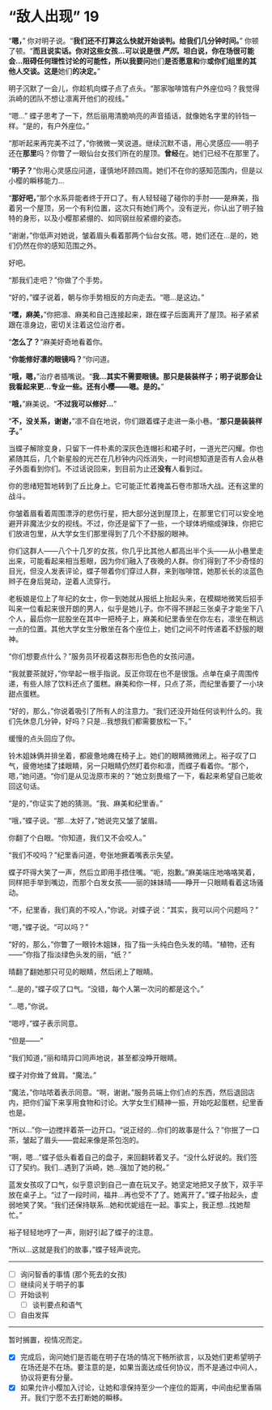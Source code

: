 # “敌人出现” 19

“**嗯，**” 你对明子说。“**我们还不打算这么快就开始谈判。给我们几分钟时间。**” 你顿了顿。“**而且说实话。你对这些女孩...可以说是很 _严厉_。坦白说，你在场很可能会...阻碍任何理性讨论的可能性，所以我要问**她们**是否愿意和**你**或你们组里的其他人交谈。这是**她们**的决定。**”

明子沉默了一会儿，你趁机向蝶子点了点头。“那家咖啡馆有户外座位吗？我觉得浜崎的团队不想让凛离开他们的视线。”

“嗯...” 蝶子思考了一下，然后丽用清脆响亮的声音插话，就像她名字里的铃铛一样。“是的，有户外座位。”

“那听起来再完美不过了，”你微微一笑说道。继续沉默不语，用心灵感应——明子还在**那里**吗？你瞥了一眼仙台女孩们所在的屋顶。**曾经**在。她们已经不在那里了。

“**明子？**”你用心灵感应问道，谨慎地环顾四周。她们不在你的感知范围内，但是以小樱的瞬移能力...

“**那好吧，**”那个水系异能者终于开口了。有人轻轻碰了碰你的手肘——是麻美，指着另一个屋顶，另一个有利位置，这次只有她们两个。没有逆光，你认出了明子独特的身形，以及小樱那紧绷的、如同钢丝般紧绷的姿态。

“谢谢，”你低声对她说，皱着眉头看着那两个仙台女孩。嗯，她们还在...是的，她们仍然在你的感知范围之外。

好吧。

“那我们走吧？”你做了个手势。

“好的，”蝶子说着，朝与你手势相反的方向走去。“嗯...是这边。”

“**嘿，麻美，**”你把凛、麻美和自己连接起来，跟在蝶子后面离开了屋顶。裕子紧紧跟在凛身边，密切关注着这位治疗者。

“**怎么了？**”麻美好奇地看着你。

“**你能修好凛的眼镜吗？**”你问道。

“**哦，嗯，**”治疗者插嘴说。“**我...其实不需要眼镜。那只是装装样子；明子说那会让我看起来更...专业一些。还有小樱——嗯。是的。**”

“**哦，**”麻美说。“**不过我可以修好...**”

“**不，没关系，谢谢，**”凛不自在地说，你们跟着蝶子走进一条小巷。“**那只是装装样子。**”

当蝶子解除变身，只留下一件朴素的深灰色连帽衫和裙子时，一道光芒闪耀。你也紧随其后，几个新星般的光芒在几秒钟内闪烁消失，一时间想知道是否有人会从巷子外面看到你们。不过话说回来，到目前为止还**没有**人看到过。

你的思绪短暂地转到了丘比身上。它可能正忙着掩盖石卷市那场大战。还有这里的战斗。

你皱着眉看着周围漂浮的悲伤行星，把大部分送到屋顶上，在那里它们可以安全地避开非魔法少女的视线。不过，你还是留下了一些，一个球体坍缩成弹珠，你把它们放进包里，从大学女生们那里得到了几个不舒服的眼神。

你们这群人——八个十几岁的女孩，你几乎比其他人都高出半个头——从小巷里走出来，可能看起来相当惹眼，因为你们融入了夜晚的人群。你们得到了不少奇怪的目光，但没人发表评论，蝶子带着你们穿过人群，来到咖啡馆，她那长长的淡蓝色辫子在身后晃动，逆着人流穿行。

老板娘是位上了年纪的女士，你一到她就从报纸上抬起头来，在模糊地微笑后招手叫来一位看起来很开朗的男人，似乎是她儿子。你不得不拼起三张桌子才能坐下八个人，最后你一屁股坐在其中一把椅子上，麻美和纪里香坐在你左右，凛坐在稍远一点的位置。其他大学女生分散坐在各个座位上，她们之间不时传递着不舒服的眼神。

“你们想要点什么？”服务员环视着这群形形色色的女孩问道。

“我就要茶就好，”你举起一根手指说。反正你现在也不是很饿。点单在桌子周围传递，有些人除了饮料还点了蛋糕。麻美和你一样，只点了茶，而纪里香要了一小块甜点蛋糕。

“好的，那么，”你说着吸引了所有人的注意力。“我们还没开始任何谈判什么的。我们先休息几分钟，好吗？只是...我想我们都需要放松一下。”

缓慢的点头回应了你。

铃木姐妹俩并排坐着，都疲惫地瘫在椅子上。她们的眼睛微微闭上。裕子叹了口气，疲倦地揉了揉眼睛，另一只眼睛仍然盯着你和凛，而蝶子看着你。“那个，嗯，”她问道。“你们是从见泷原市来的？”她立刻畏缩了一下，看起来希望自己能收回这句话。

“是的，”你证实了她的猜测。“我、麻美和纪里香。”

“哦，”蝶子说。“那...太好了，”她说完又皱了皱眉。

你翻了个白眼。“你知道，我们又不会咬人。”

“我们不咬吗？”纪里香问道，夸张地撅着嘴表示失望。

蝶子吓得大笑了一声，然后立即用手捂住嘴。“呃，抱歉。”麻美端庄地咯咯笑着，同样把手举到嘴边，而那个白发女孩——丽的妹妹晴——睁开一只眼睛看着这场骚动。

“不，纪里香，我们真的不咬人，”你说。对蝶子说：“其实，我可以问个问题吗？”

“嗯，”蝶子说。“可以吗？”

“好的，那么，”你瞥了一眼铃木姐妹，指了指一头纯白色头发的晴。“植物，还有——”你指了指淡绿色头发的丽，“纸？”

晴翻了翻她那只可见的眼睛，然后闭上了眼睛。

“...是的，”蝶子叹了口气。“没错，每个人第一次问的都是这个。”

“...嗯，”你说。

“嗯哼，”蝶子表示同意。

“但是——”

“我们知道，”丽和晴异口同声地说，甚至都没睁开眼睛。

蝶子对你耸了耸肩。“魔法。”

“魔法，”你咕哝着表示同意。“啊，谢谢。”服务员端上你们点的东西，然后退回店内，把你们留下来享用食物和讨论。大学女生们精神一振，开始吃起蛋糕，纪里香也是。

“所以...”你一边搅拌着茶一边开口。“说正经的...你们的故事是什么？”你抿了一口茶，皱起了眉头——尝起来像是茶包泡的。

“啊，嗯...”蝶子低头看着自己的盘子，来回翻转着叉子。“没什么好说的。我们签订了契约。我们...遇到了浜崎，她...强加了她的税。”

蓝发女孩叹了口气，似乎意识到自己一直在玩叉子。她坚定地把叉子放下，双手平放在桌子上。“过了一段时间，福井...再也受不了了。她离开了。”蝶子抬起头，虚弱地笑了笑。“我们还保持联系...她和优妮组在一起。事实上，我正想...找她帮忙。”

裕子轻轻地哼了一声，刚好引起了蝶子的注意。

“所以...这就是我们的故事，”蝶子轻声说完。

---

- [ ] 询问智香的事情 (那个死去的女孩)
- [ ] 继续问关于明子的事
- [ ] 开始谈判
  - [ ] 谈判要点和语气
- [ ] 自由发挥

---

暂时搁置，视情况而定。

- [x] 完成后，询问她们是否能在明子在场的情况下畅所欲言，以及她们更希望明子在场还是不在场。要注意的是，如果当面达成任何协议，而不是通过中间人，协议将更有分量。
- [x] 如果允许小樱加入讨论，让她和凛保持至少一个座位的距离，中间由纪里香隔开。我们宁愿不去打断她的瞬移。
